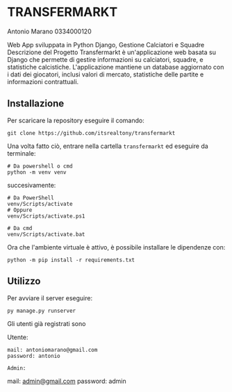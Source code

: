 # TRANSFERMARKT

Antonio Marano 0334000120

Web App sviluppata in Python Django, Gestione Calciatori e Squadre Descrizione del Progetto Transfermarkt è un'applicazione web basata su Django che permette di gestire informazioni su calciatori, squadre, e statistiche calcistiche. L'applicazione mantiene un database aggiornato con i dati dei giocatori, inclusi valori di mercato, statistiche delle partite e informazioni contrattuali.


## Installazione
Per scaricare la repository eseguire il comando:
```
git clone https://github.com/itsrealtony/transfermarkt
```
Una volta fatto ciò, entrare nella cartella `transfermarkt` ed eseguire da terminale:
```
# Da powershell o cmd
python -m venv venv
```
succesivamente:
```
# Da PowerShell
venv/Scripts/activate
# Oppure
venv/Scripts/activate.ps1

# Da cmd
venv/Scripts/activate.bat
```
Ora che l'ambiente virtuale è attivo, è possibile installare le dipendenze con:
```
python -m pip install -r requirements.txt
```

## Utilizzo

Per avviare il server eseguire:
```
py manage.py runserver
```

Gli utenti già registrati sono

Utente:
```
mail: antoniomarano@gmail.com
password: antonio

Admin:
```
mail: admin@gmail.com
password: admin




